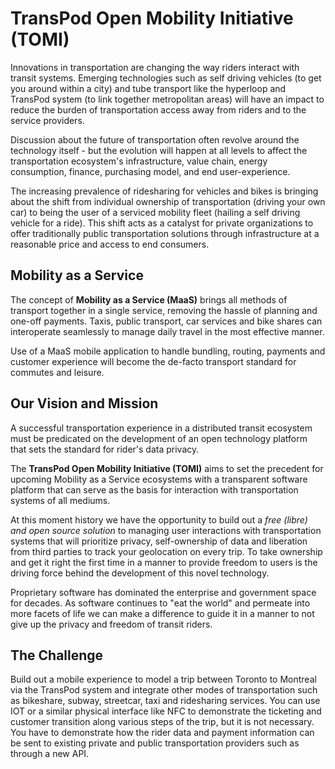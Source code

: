 # TransPod Open Mobility Initiative (TOMI)

Innovations in transportation are changing the way riders interact with transit systems. Emerging technologies such as self driving vehicles (to get you around within a city) and tube transport like the hyperloop and TransPod system (to link together metropolitan areas) will have an impact to reduce the burden of transportation access away from riders and to the service providers.

Discussion about the future of transportation often revolve around the technology itself - but the evolution will happen at all levels to affect the transportation ecosystem's infrastructure, value chain, energy consumption, finance, purchasing model, and end user-experience.

The increasing prevalence of ridesharing for vehicles and bikes is bringing about the shift from individual ownership of transportation (driving your own car) to being the user of a serviced mobility fleet (hailing a self driving vehicle for a ride). This shift acts as a catalyst for private organizations to offer traditionally public transportation solutions through infrastructure at a reasonable price and access to end consumers.

## Mobility as a Service

The concept of **Mobility as a Service (MaaS)** brings all methods of transport together in a single service, removing the hassle of planning and one-off payments. Taxis, public transport, car services and bike shares can interoperate seamlessly to manage daily travel in the most effective manner.

Use of a MaaS mobile application to handle bundling, routing, payments and customer experience will become the de-facto transport standard for commutes and leisure.  

## Our Vision and Mission

A successful transportation experience in a distributed transit ecosystem must be predicated on the development of an open technology platform that sets the standard for rider's data privacy.

The **TransPod Open Mobility Initiative (TOMI)** aims to set the precedent for upcoming Mobility as a Service ecosystems with a transparent software platform that can serve as the basis for interaction with transportation systems of all mediums.

At this moment history we have the opportunity to build out a *free (libre) and open source solution* to managing user interactions with transportation systems that will prioritize privacy, self-ownership of data and liberation from third parties to track your geolocation on every trip. To take ownership and get it right the first time in a manner to provide freedom to users is the driving force behind the development of this novel technology.

Proprietary software has dominated the enterprise and government space for decades. As software continues to "eat the world" and permeate into more facets of life we can make a difference to guide it in a manner to not give up the privacy and freedom of transit riders.

## The Challenge

Build out a mobile experience to model a trip between Toronto to Montreal via the TransPod system and integrate other modes of transportation such as bikeshare, subway, streetcar, taxi and ridesharing services. You can use IOT or a similar physical interface like NFC to demonstrate the ticketing and customer transition along various steps of the trip, but it is not necessary. You have to demonstrate how the rider data and payment information can be sent to existing private and public transportation providers such as through a new API.
